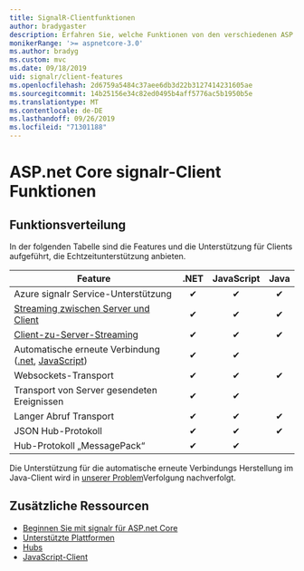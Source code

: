```yaml
---
title: SignalR-Clientfunktionen
author: bradygaster
description: Erfahren Sie, welche Funktionen von den verschiedenen ASP.net Core signalr-Clients unterstützt werden.
monikerRange: '>= aspnetcore-3.0'
ms.author: bradyg
ms.custom: mvc
ms.date: 09/18/2019
uid: signalr/client-features
ms.openlocfilehash: 2d6759a5484c37aee6db3d22b3127414231605ae
ms.sourcegitcommit: 14b25156e34c82ed0495b4aff5776ac5b1950b5e
ms.translationtype: MT
ms.contentlocale: de-DE
ms.lasthandoff: 09/26/2019
ms.locfileid: "71301188"
---
```

# <a name="aspnet-core-signalr-client-features"></a>ASP.net Core signalr-Client Funktionen

## <a name="feature-distribution"></a>Funktionsverteilung

In der folgenden Tabelle sind die Features und die Unterstützung für Clients aufgeführt, die Echtzeitunterstützung anbieten.

| Feature | .NET | JavaScript | Java |
| ---- | :-: | :-: | :-: |
| Azure signalr Service-Unterstützung |✔|✔|✔|
| [Streaming zwischen Server und Client](xref:signalr/streaming)          |✔|✔|✔|
| [Client-zu-Server-Streaming](xref:signalr/streaming)          |✔|✔|✔|
| Automatische erneute Verbindung ([.net](/aspnet/core/signalr/dotnet-client?view=aspnetcore-3.0&tabs=visual-studio#handle-lost-connection), [JavaScript](/aspnet/core/signalr/javascript-client?view=aspnetcore-3.0#reconnect-clients))          |✔|✔| |
| Websockets-Transport |✔|✔|✔|
| Transport von Server gesendeten Ereignissen |✔|✔| |
| Langer Abruf Transport |✔|✔|✔|
| JSON Hub-Protokoll |✔|✔|✔|
| Hub-Protokoll „MessagePack“ |✔|✔| |

Die Unterstützung für die automatische erneute Verbindungs Herstellung im Java-Client wird in [unserer Problem](https://github.com/aspnet/AspNetCore/issues/8711)Verfolgung nachverfolgt.

## <a name="additional-resources"></a>Zusätzliche Ressourcen

* [Beginnen Sie mit signalr für ASP.net Core](xref:tutorials/signalr)
* [Unterstützte Plattformen](xref:signalr/supported-platforms)
* [Hubs](xref:signalr/hubs)
* [JavaScript-Client](xref:signalr/javascript-client)
